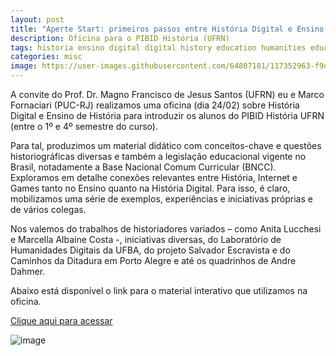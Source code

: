 ```yaml
---
layout: post
title: "Aperte Start: primeiros passos entre História Digital e Ensino de História"
description: Oficina para o PIBID História (UFRN)
tags: historia ensino digital digital history education humanities educacao tecnologias tdics
categories: misc
image: https://user-images.githubusercontent.com/64807181/117352963-f9d06680-ae85-11eb-88eb-a785ad56a1f7.png
---
```



A convite do Prof. Dr. Magno Francisco de Jesus Santos (UFRN) eu e Marco Fornaciari (PUC-RJ) realizamos uma oficina (dia 24/02) sobre História Digital e Ensino de História para introduzir os alunos do PIBID História UFRN (entre o 1º e 4º semestre do curso).

Para tal, produzimos um material didático com conceitos-chave e questões historiográficas diversas e também a legislação educacional vigente no Brasil, notadamente a Base Nacional Comum Curricular (BNCC). Exploramos em detalhe conexões relevantes entre História, Internet e Games tanto no Ensino quanto na História Digital. Para isso, é claro, mobilizamos uma série de exemplos, experiências e iniciativas próprias e de vários colegas.

Nos valemos do trabalhos de historiadores variados – como Anita Lucchesi e Marcella Albaine Costa -, iniciativas diversas, do Laboratório de Humanidades Digitais da UFBA, do projeto Salvador Escravista e do Caminhos da Ditadura em Porto Alegre e até os quadrinhos de Andre Dahmer. 

Abaixo está disponível o link para o material interativo que utilizamos na oficina.

[Clique aqui para acessar](https://www.notion.so/joaogilberto/Aperte-Start-primeiros-passos-entre-Hist-ria-Digital-e-Ensino-de-Hist-ria-689f50857fcd4221ab49789d413b2921)

![image](https://user-images.githubusercontent.com/64807181/117352963-f9d06680-ae85-11eb-88eb-a785ad56a1f7.png)
